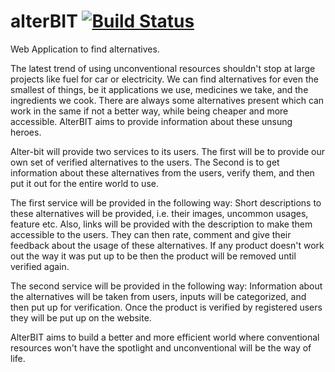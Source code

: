 # alterBIT   [![Build Status](https://travis-ci.org/your/repo.svg?branch=master)](https://travis-ci.org/your/repo)
Web Application to find alternatives.

The latest trend  of using unconventional resources shouldn't stop at large projects like fuel for car or electricity. We can find alternatives for even the smallest of things, be it applications we use, medicines we take, and  the ingredients we cook. There are always some alternatives present which can work in the same if not a better way, while  being cheaper and more accessible. AlterBIT aims to provide information about these unsung heroes.

Alter-bit will provide two services to its users. The first will be to provide our own set of verified alternatives to the users. The Second is to get information about these alternatives from the users, verify them, and then put it out for the entire world to use.

The first service will be provided in the following way: Short descriptions to these alternatives will be provided, i.e. their images, uncommon usages, feature etc. Also, links will be provided with the description to make them accessible to the users. They can then rate, comment and give their feedback about the usage of these alternatives. If any product doesn't work out the way it was put up to be then the product will be removed until verified again.

The second service will be provided in the following way: Information about the alternatives will be taken from users, inputs will be categorized, and then put up for verification. Once the product is verified by registered users they will be put up on the website.

AlterBIT aims to build a better and more efficient world where conventional resources won't have the spotlight and unconventional will be the way of life.
